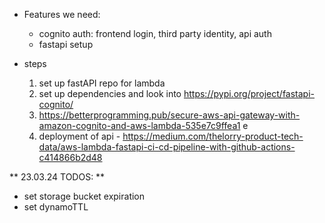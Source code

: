 - Features we need:

  - cognito auth: frontend login, third party identity, api auth
  - fastapi setup

- steps
  1. set up fastAPI repo for lambda
  2. set up dependencies and look into https://pypi.org/project/fastapi-cognito/
  3. https://betterprogramming.pub/secure-aws-api-gateway-with-amazon-cognito-and-aws-lambda-535e7c9ffea1
     e
  4. deployment of api - https://medium.com/thelorry-product-tech-data/aws-lambda-fastapi-ci-cd-pipeline-with-github-actions-c414866b2d48


** 23.03.24 TODOS: **
- set storage bucket expiration 
- set dynamoTTL 